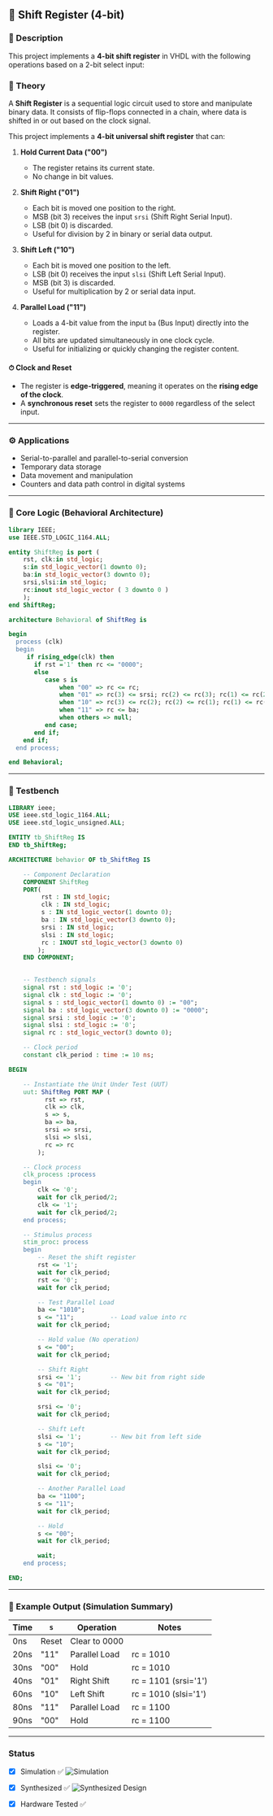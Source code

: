 ## 📂 Shift Register (4-bit)

### 📌 Description

This project implements a **4-bit shift register** in VHDL with the following operations based on a 2-bit select input:

### 📖 Theory

A **Shift Register** is a sequential logic circuit used to store and manipulate binary data. It consists of flip-flops connected in a chain, where data is shifted in or out based on the clock signal.

This project implements a **4-bit universal shift register** that can:

1. **Hold Current Data ("00")**  
   - The register retains its current state.
   - No change in bit values.

2. **Shift Right ("01")**  
   - Each bit is moved one position to the right.
   - MSB (bit 3) receives the input `srsi` (Shift Right Serial Input).
   - LSB (bit 0) is discarded.
   - Useful for division by 2 in binary or serial data output.

3. **Shift Left ("10")**  
   - Each bit is moved one position to the left.
   - LSB (bit 0) receives the input `slsi` (Shift Left Serial Input).
   - MSB (bit 3) is discarded.
   - Useful for multiplication by 2 or serial data input.

4. **Parallel Load ("11")**  
   - Loads a 4-bit value from the input `ba` (Bus Input) directly into the register.
   - All bits are updated simultaneously in one clock cycle.
   - Useful for initializing or quickly changing the register content.

#### ⏱ Clock and Reset
- The register is **edge-triggered**, meaning it operates on the **rising edge of the clock**.
- A **synchronous reset** sets the register to `0000` regardless of the select input.

---

### ⚙️ Applications
- Serial-to-parallel and parallel-to-serial conversion
- Temporary data storage
- Data movement and manipulation
- Counters and data path control in digital systems

---

### 🧠 Core Logic (Behavioral Architecture)

```vhdl
library IEEE;
use IEEE.STD_LOGIC_1164.ALL;

entity ShiftReg is port (
    rst, clk:in std_logic;
    s:in std_logic_vector(1 downto 0);
    ba:in std_logic_vector(3 downto 0);
    srsi,slsi:in std_logic;
    rc:inout std_logic_vector ( 3 downto 0 )
    );     
end ShiftReg;

architecture Behavioral of ShiftReg is

begin
  process (clk)
  begin
     if rising_edge(clk) then
       if rst ='1' then rc <= "0000";
       else
          case s is 
              when "00" => rc <= rc;
              when "01" => rc(3) <= srsi; rc(2) <= rc(3); rc(1) <= rc(2); rc(0) <= rc(1);
              when "10" => rc(3) <= rc(2); rc(2) <= rc(1); rc(1) <= rc(0); rc(0) <= slsi;
              when "11" => rc <= ba;
              when others => null;
          end case;
       end if;
    end if;
  end process;

end Behavioral;
```

---

### 🧪 Testbench

```vhdl
LIBRARY ieee;
USE ieee.std_logic_1164.ALL;
USE ieee.std_logic_unsigned.ALL;

ENTITY tb_ShiftReg IS
END tb_ShiftReg;

ARCHITECTURE behavior OF tb_ShiftReg IS 

    -- Component Declaration
    COMPONENT ShiftReg
    PORT(
         rst : IN std_logic;
         clk : IN std_logic;
         s : IN std_logic_vector(1 downto 0);
         ba : IN std_logic_vector(3 downto 0);
         srsi : IN std_logic;
         slsi : IN std_logic;
         rc : INOUT std_logic_vector(3 downto 0)
        );
    END COMPONENT;
    

    -- Testbench signals
    signal rst : std_logic := '0';
    signal clk : std_logic := '0';
    signal s : std_logic_vector(1 downto 0) := "00";
    signal ba : std_logic_vector(3 downto 0) := "0000";
    signal srsi : std_logic := '0';
    signal slsi : std_logic := '0';
    signal rc : std_logic_vector(3 downto 0);

    -- Clock period
    constant clk_period : time := 10 ns;

BEGIN

    -- Instantiate the Unit Under Test (UUT)
    uut: ShiftReg PORT MAP (
          rst => rst,
          clk => clk,
          s => s,
          ba => ba,
          srsi => srsi,
          slsi => slsi,
          rc => rc
        );

    -- Clock process
    clk_process :process
    begin
        clk <= '0';
        wait for clk_period/2;
        clk <= '1';
        wait for clk_period/2;
    end process;

    -- Stimulus process
    stim_proc: process
    begin		
        -- Reset the shift register
        rst <= '1';
        wait for clk_period;
        rst <= '0';
        wait for clk_period;

        -- Test Parallel Load
        ba <= "1010";
        s <= "11";          -- Load value into rc
        wait for clk_period;

        -- Hold value (No operation)
        s <= "00";
        wait for clk_period;

        -- Shift Right
        srsi <= '1';        -- New bit from right side
        s <= "01";
        wait for clk_period;

        srsi <= '0';
        wait for clk_period;

        -- Shift Left
        slsi <= '1';        -- New bit from left side
        s <= "10";
        wait for clk_period;

        slsi <= '0';
        wait for clk_period;

        -- Another Parallel Load
        ba <= "1100";
        s <= "11";
        wait for clk_period;

        -- Hold
        s <= "00";
        wait for clk_period;

        wait;
    end process;

END;
```

---

### 🧮 Example Output (Simulation Summary)

| Time | `s`   | Operation      | Notes                    |
|------|-------|----------------|--------------------------|
| 0ns  | Reset | Clear to 0000  |                         |
| 20ns | "11"  | Parallel Load  | rc = 1010                |
| 30ns | "00"  | Hold           | rc = 1010                |
| 40ns | "01"  | Right Shift    | rc = 1101 (srsi='1')     |
| 60ns | "10"  | Left Shift     | rc = 1010 (slsi='1')     |
| 80ns | "11"  | Parallel Load  | rc = 1100                |
| 90ns | "00"  | Hold           | rc = 1100                |

---

### Status  
- [x] Simulation ✅
  ![Simulation](https://github.com/user-attachments/assets/487438e8-f6af-4dba-82f2-c921cbafee6a)

- [x] Synthesized ✅
  ![Synthesized Design](https://github.com/user-attachments/assets/253f23ee-985f-4caa-8545-6667992d0175)

- [x] Hardware Tested ✅
